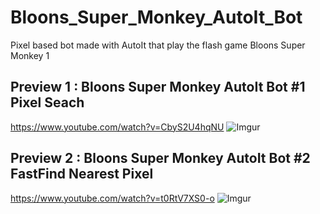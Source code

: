 # Bloons_Super_Monkey_AutoIt_Bot
Pixel based bot made with AutoIt that play the flash game Bloons Super Monkey 1


## Preview 1 : Bloons Super Monkey AutoIt Bot #1 Pixel Seach
https://www.youtube.com/watch?v=CbyS2U4hqNU
![Imgur](https://i.imgur.com/W0meYan.gif)

## Preview 2 : Bloons Super Monkey AutoIt Bot #2 FastFind Nearest Pixel
https://www.youtube.com/watch?v=t0RtV7XS0-o
![Imgur](https://i.imgur.com/B6qlYvB.gif)
